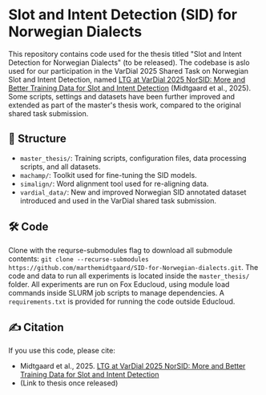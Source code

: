 # Slot and Intent Detection (SID) for Norwegian Dialects

This repository contains code used for the thesis titled "Slot and Intent Detection for Norwegian Dialects" (to be released). The codebase is aslo used for our participation in the VarDial 2025 Shared Task on Norwegian Slot and Intent Detection, named [LTG at VarDial 2025 NorSID: More and Better Training Data for Slot and Intent Detection](https://aclanthology.org/2025.vardial-1.15/) (Midtgaard et al., 2025). Some scripts, settings and datasets have been further improved and extended as part of the master's thesis work, compared to the original shared task submission.

## 📂 Structure
- `master_thesis/`: Training scripts, configuration files, data processing scripts, and all datasets. 
- `machamp/`: Toolkit used for fine-tuning the SID models.
- `simalign/`: Word alignment tool used for re-aligning data.
- `vardial_data/`: New and improved Norwegian SID annotated dataset introduced and used in the VarDial shared task submission.

## 🛠️ Code
Clone with the requrse-submodules flag to download all submodule contents: `git clone --recurse-submodules https://github.com/marthemidtgaard/SID-for-Norwegian-dialects.git`. The code and data to run all experiments is located inside the `master_thesis/` folder. All experiments are run on Fox Educloud, using module load commands inside SLURM job scripts to manage dependencies. A `requirements.txt` is provided for running the code outside Educloud.

## ✍️ Citation
If you use this code, please cite:
- Midtgaard et al., 2025. [LTG at VarDial 2025 NorSID: More and Better Training Data for Slot and Intent Detection](https://aclanthology.org/2025.vardial-1.15/)
- (Link to thesis once released)

